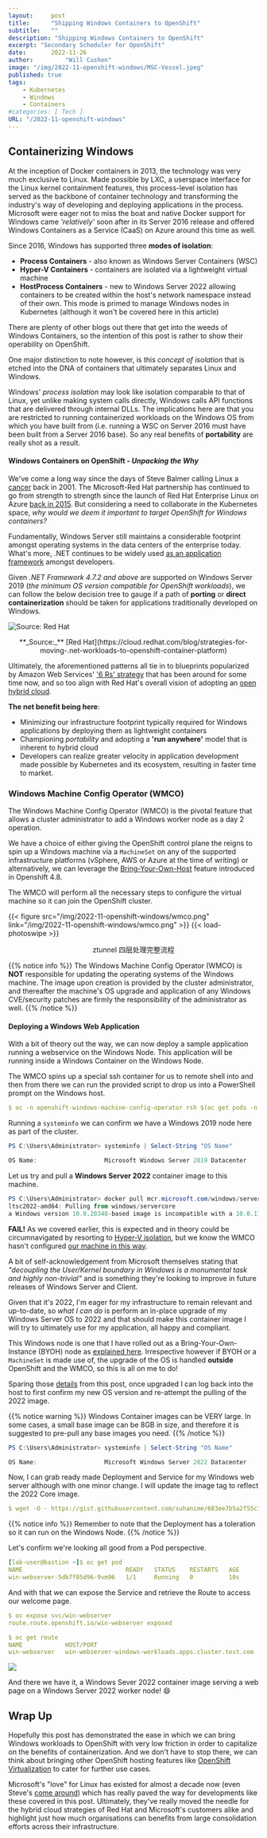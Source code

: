 ```yaml
---
layout:     post
title:      "Shipping Windows Containers to OpenShift"
subtitle:   ""
description: "Shipping Windows Containers to OpenShift"
excerpt: "Secondary Scheduler for OpenShift"
date:       2022-11-26
author:         "Will Cushen"
image: "/img/2022-11-openshift-windows/MSC-Vessel.jpeg"
published: true
tags:
    - Kubernetes
    - Windows
    - Containers
#categories: [ Tech ]
URL: "/2022-11-openshift-windows"
---
```


## Containerizing Windows

At the inception of Docker containers in 2013, the technology was very much exclusive to Linux. Made possible by LXC, a userspace interface for the Linux kernel containment features, this process-level isolation has served as the backbone of container technology and transforming the industry's way of developing and deploying applications in the process. Microsoft were eager not to miss the boat and native Docker support for Windows came _'relatively'_ soon after in its Server 2016 release and offered Windows Containers as a Service (CaaS) on Azure around this time as well. 

Since 2016, Windows has supported three **modes of isolation**:

- **Process Containers** - also known as Windows Server Containers (WSC)
- **Hyper-V Containers** - containers are isolated via a lightweight virtual machine 
- **HostProcess Containers** - new to Windows Server 2022 allowing containers to be created within the host's network namespace instead of their own. This mode is primed to manage Windows nodes in Kubernetes (although it won't be covered here in this article)

There are plenty of other blogs out there that get into the weeds of Windows Containers, so the intention of this post is rather to show their operability on OpenShift. 

One major distinction to note however, is this _concept of isolation_ that is etched into the DNA of containers that ultimately separates Linux and Windows.

Windows' _process isolation_ may look like isolation comparable to that of Linux, yet unlike making system calls directly, Windows calls API functions that are delivered through internal DLLs. The implications here are that you are restricted to running containerized workloads on the Windows OS from which you have built from (i.e. running a WSC on Server 2016 must have been built from a Server 2016 base). So any real benefits of **portability** are really shot as a result. 

#### Windows Containers on OpenShift - _Unpacking the Why_

We've come a long way since the days of Steve Balmer calling Linux a [cancer](https://www.theregister.com/2001/06/02/ballmer_linux_is_a_cancer/) back in 2001. The Microsoft-Red Hat partnership has continued to go from strength to strength since the launch of Red Hat Enterprise Linux on Azure [back in 2015](https://www.redhat.com/en/blog/strengthening-power-collaboration-why-red-hat-and-microsoft-are-extending-our-partnership). But considering a need to collaborate in the Kubernetes space, _why would we deem it important to target OpenShift for Windows containers?_

Fundamentally, Windows Server still maintains a considerable footprint amongst operating systems in the data centers of the enterprise today. What's more, .NET continues to be widely used [as an application framework](https://www.statista.com/statistics/1124699/worldwide-developer-survey-most-used-frameworks-web/) amongst developers. 

Given _.NET Framework 4.7.2 and above_ are supported on Windows Server 2019 (_the minimum OS version compatible for OpenShift workloads_), we can follow the below decision tree to gauge if a path of **porting** or **direct containerization** should be taken for applications traditionally developed on Windows. 

![**_Source:_** [Red Hat](https://cloud.redhat.com/blog/strategies-for-moving-.net-workloads-to-openshift-container-platform)](/img/2022-11-openshift-windows/dot-net-decision-tree.png)
<center> **_Source:_** [Red Hat](https://cloud.redhat.com/blog/strategies-for-moving-.net-workloads-to-openshift-container-platform)</center>

Ultimately, the aforementioned patterns all tie in to blueprints popularized by Amazon Web Services' ['6 Rs' strategy](https://aws.amazon.com/blogs/enterprise-strategy/6-strategies-for-migrating-applications-to-the-cloud/) that has been around for some time now, and so too align with Red Hat's overall vision of adopting an [open hybrid cloud](https://www.redhat.com/en/topics/cloud/open-hybrid-cloud-approach).

**The net benefit being here**:

- Minimizing our infrastructure footprint typically required for Windows applications by deploying them as lightweight containers
- Championing _portability_ and adopting a **'run anywhere'** model that is inherent to hybrid cloud
- Developers can realize greater velocity in application development made possible by Kubernetes and its ecosystem, resulting in faster time to market. 

### Windows Machine Config Operator (WMCO)


The Windows Machine Config Operator (WMCO) is the pivotal feature that allows a cluster administrator to add a Windows worker node as a day 2 operation. 

We have a choice of either giving the OpenShift control plane the reigns to spin up a Windows machine via a `MachineSet` on any of the supported infrastructure platforms (vSphere, AWS or Azure at the time of writing) or alternatively, we can leverage the [Bring-Your-Own-Host](https://docs.openshift.com/container-platform/4.10/windows_containers/byoh-windows-instance.html) feature introduced in Openshift 4.8.

The WMCO will perform all the necessary steps to configure the virtual machine so it can join the OpenShift cluster.

{{< figure src="/img/2022-11-openshift-windows/wmco.png" link="/img/2022-11-openshift-windows/wmco.png" >}} {{< load-photoswipe >}}
<center>ztunnel 四层处理完整流程</center>

{{% notice info %}}
The Windows Machine Config Operator (WMCO) is **NOT** responsible for updating the operating systems of the Windows machine. The image upon creation is provided by the cluster administrator, and thereafter the machine's OS upgrade and application of any Windows CVE/security patches are firmly the responsibility of the administrator as well. 
{{% /notice %}}

####  Deploying a Windows Web Application

With a bit of theory out the way, we can now deploy a sample application running a webservice on the Windows Node. This application will be running inside a Windows Container on the Windows Node.

The WMCO spins up a special ssh container for us to remote shell into and then from there we can run the provided script to drop us into a PowerShell prompt on the Windows host. 

```yaml
$ oc -n openshift-windows-machine-config-operator rsh $(oc get pods -n openshift-windows-machine-config-operator -l app=winc-ssh -o name)
```

Running a `systeminfo` we can confirm we have a Windows 2019 node here as part of the cluster. 

```powershell
PS C:\Users\Administrator> systeminfo | Select-String "OS Name"

OS Name:                   Microsoft Windows Server 2019 Datacenter
```

Let us try and pull a **Windows Server 2022** container image to this machine.

```powershell
PS C:\Users\Administrator> docker pull mcr.microsoft.com/windows/servercore:ltsc2022-amd64
ltsc2022-amd64: Pulling from windows/servercore
a Windows version 10.0.20348-based image is incompatible with a 10.0.17763 host
```

**FAIL!** As we covered earlier, this is expected and in theory could be circumnavigated by resorting to [Hyper-V isolation](https://learn.microsoft.com/en-us/virtualization/windowscontainers/deploy-containers/version-compatibility?tabs=windows-server-2022%2Cwindows-11), but we know the WMCO hasn't configured [our machine in this way](https://docs.openshift.com/container-platform/4.10/windows_containers/understanding-windows-container-workloads.html). 

A bit of self-acknowledgement from Microsoft themselves stating that _"decoupling the User/Kernel boundary in Windows is a monumental task and highly non-trivial"_ and is something they're looking to improve in future releases of Windows Server and Client.

Given that it's 2022, I'm eager for my infrastructure to remain relevant and up-to-date, so _what I can do_ is perform an in-place upgrade of my Windows Server OS to 2022 and that should make this container image I will try to ultimately use for my application, all happy and compliant.

This Windows node is one that I have rolled out as a Bring-Your-Own-Instance (BYOH) node as [explained here](https://docs.openshift.com/container-platform/4.10/windows_containers/byoh-windows-instance.html). Irrespective however if BYOH or a `MachineSet` is made use of, the upgrade of the OS is handled **outside** OpenShift and the WMCO, so this is all on me to do!

Sparing those [details](https://learn.microsoft.com/en-us/windows-server/get-started/perform-in-place-upgrade) from this post, once upgraded I can log back into the host to first confirm my new OS version and re-attempt the pulling of the 2022 image. 

{{% notice warning %}}
Windows Container images can be VERY large. In some cases, a small base image can be 8GB in size, and therefore it is suggested to pre-pull any base images you need. 
{{% /notice %}}

```powershell
PS C:\Users\Administrator> systeminfo | Select-String "OS Name"

OS Name:                   Microsoft Windows Server 2022 Datacenter
```

Now, I can grab ready made Deployment and Service for my Windows web server although with one minor change. I will update the image tag to reflect the 2022 Core image. 

```yaml
$ wget -O - https://gist.githubusercontent.com/suhanime/683ee7b5a2f55c11e3a26a4223170582/raw/d893db98944bf615fccfe73e6e4fb19549a362a5/WinWebServer.yaml | sed -e 's/ltsc2019/ltsc2022/g' | oc apply -f -
```

{{% notice info %}}
Remember to note that the Deployment has a toleration so it can run on the Windows Node.
{{% /notice %}}

Let's confirm we're looking all good from a Pod perspective.

```yaml 
[lab-user@bastion ~]$ oc get pod
NAME                             READY   STATUS    RESTARTS   AGE
win-webserver-5db7f85d96-9vm96   1/1     Running   0          10s
```
And with that we can expose the Service and retrieve the Route to access our welcome page. 

```yaml
$ oc expose svc/win-webserver
route.route.openshift.io/win-webserver exposed

$ oc get route
NAME            HOST/PORT                                               PATH   SERVICES        PORT   TERMINATION   WILDCARD
win-webserver   win-webserver-windows-workloads.apps.cluster.test.com          win-webserver   80                   None
```
![](/img/2022-11-openshift-windows/webserver-page.png)

And there we have it, a Windows Sever 2022 container image serving a web page on a Windows Server 2022 worker node! :smile:

## Wrap Up

Hopefully this post has demonstrated the ease in which we can bring Windows workloads to OpenShift with very low friction in order to capitalize on the benefits of containerization. And we don't have to stop there, we can think about bringing other OpenShift hosting features like [OpenShift Virtualization](https://www.redhat.com/en/technologies/cloud-computing/openshift/virtualization) to cater for further use cases.

Microsoft's "love" for Linux has existed for almost a decade now (even Steve's [come around](https://www.zdnet.com/article/ballmer-i-may-have-called-linux-a-cancer-but-now-i-love-it/)) which has really paved the way for developments like these covered in this post. Ultimately, they've really moved the needle for the hybrid cloud strategies of Red Hat and Microsoft's customers alike and highlight just how much organisations can benefits from large consolidation efforts across their infrastructure.
